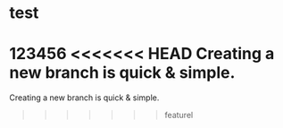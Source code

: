 # test
123456
<<<<<<< HEAD
Creating a new branch is quick & simple.
=======
Creating a new branch is quick & simple.
>>>>>>> featurel
